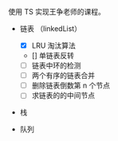 使用 TS 实现王争老师的课程。

- 链表 （linkedList）
  - [x] LRU 淘汰算法
  - [] 单链表反转
  - [ ] 链表中环的检测
  - [ ] 两个有序的链表合并
  - [ ] 删除链表倒数第 n 个节点
  - [ ] 求链表的的中间节点

- 栈

- 队列
